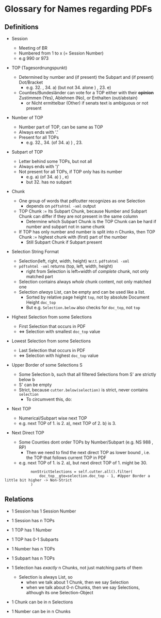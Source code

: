# Glossary for Names regarding PDFs

## Definitions

* Session
  * Meeting of BR
  * Numbered from 1 to x (= Session Number)
  * e.g 990 or 973

* TOP (Tagesordnungspunkt)
  * Determined by number and (if present) the Subpart and (if present) Dot/Bracket
    * e.g. 32. , 34. a) (but not 34. alone ) , 23. e)
  * Counties/Bundesländer can vote for a TOP either with their **opinion** Zustimmen (Yes), Ablehnen (No), or Enthalten (out/abstain) 
    * or Nicht ermittelbar (Other) if senats text is ambiguous  or not present

* Number of TOP
  * Number part of TOP, can be same as TOP
  * Always ends with '.'
  * Present for all TOPs
    * e.g. 32., 34. (of 34. a) ) , 23.

* Subpart of TOP
  * Letter behind some TOPs, but not all
  * Always ends with ')'
  * Not present for all TOPs, if TOP only has its number
    * e.g. a) (of 34. a) ) , e)
    * but 32. has no subpart

* Chunk
  * One group of words that pdfcutter recognizes as one Selection
    * depends on `pdftohtml -xml` output
  * TOP Chunk := Its Subpart Chunk, because Number and Subpart Chunk can differ if they are not present in the same column
      * Determine which Subpart Chunk is the TOP Chunk can be hard if number and subpart not in same chunk
  * If TOP has only number and number is split into n Chunks, then TOP Chunk := highest chunk with (first) part of the number
    * Still Subpart Chunk if Subpart present

* Selection String Format
  * Selection(left, right, width, height) w.r.t. `pdftohtml -xml`
  * `pdftohtml -xml` returns (top, left, width, height)
    * right from Selection is left+width of *complete* chunk, not only matched part
  * Selection contains always *whole* chunk content, not only matched one
  * Selection *always* List, can be empty and can be used like a list.
    * Sorted by relative page height `top`, not by absolute Document Height `doc_top`
    * But e.g. `Selection.below` also checks for `doc_top`, not `top`

* Highest Selection from some Selections
  * First Selection that occurs in PDF
  * <=> Selection with smallest `doc_top` value

* Lowest Selection from some Selections
  * Last Selection that occurs in PDF
  * <=> Selection with highest `doc_top` value

* Upper Border of some Selections S
  * Some Selection b, such that all filtered Selections from S' are strictly below b
  * S' can be empty
  * Strict, because `cutter.below(selection)` is strict, never contains `selection`
    * To circumvent this, do:

* Next TOP
  * Numerical/Subpart wise next TOP
  * e.g. next TOP of 1. is 2. a), next TOP of 2. b) is 3.

* Next Direct TOP
  * Some Counties dont order TOPs by Number/Subpart (e.g. NS 988 , RP)
    * Then we need to find the next direct TOP as lower bound  , i.e. the TOP that follows current TOP in PDF
  * e.g. next TOP of 1. is 2. a), but next direct TOP of 1. might be 30. 

```
            nonStrictSelections = self.cutter.all().filter(
                doc_top__gte=selection.doc_top - 1, #Upper Border a little bit higher -> Non-Strict
            )
```


## Relations

* 1 Session has 1 Session Number
* 1 Session has n TOPs
* 1 TOP has 1 Number
* 1 TOP has 0-1 Subparts
* 1 Number has n TOPs
* 1 Subpart has n TOPs
* 1 Selection has *exactly* n Chunks, not just matching parts of them
  * Selection is always List, so
    * when we talk about 1 Chunk, then we say Selection
    * when we talk about 0-n Chunks, then we say Selections, although its one Selection-Object
    
* 1 Chunk can be in n Selections
* 1 Number can be in n Chunks
